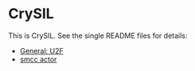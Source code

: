 # CrySIL

This is CrySIL. See the single README files for details:

* [General: U2F](./README-U2F.md)
* [smcc actor](./modules/actors/java/smcc/)

